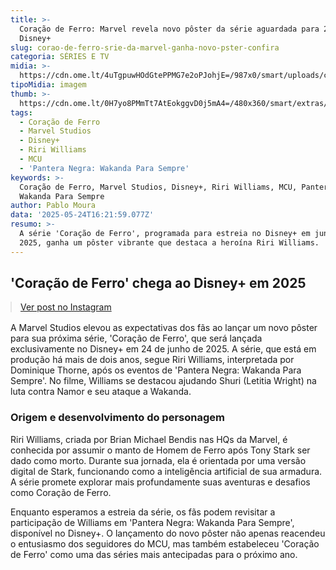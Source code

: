 ```yaml
---
title: >-
  Coração de Ferro: Marvel revela novo pôster da série aguardada para 2025 no
  Disney+
slug: corao-de-ferro-srie-da-marvel-ganha-novo-pster-confira
categoria: SÉRIES E TV
midia: >-
  https://cdn.ome.lt/4uTgpuwHOdGtePPMG7e2oPJohjE=/987x0/smart/uploads/conteudo/fotos/coracaodeferro.jpg
tipoMidia: imagem
thumb: >-
  https://cdn.ome.lt/0H7yo8PMmTt7AtEokggvD0j5mA4=/480x360/smart/extras/conteudos/coracaodeferro.jpg
tags:
  - Coração de Ferro
  - Marvel Studios
  - Disney+
  - Riri Williams
  - MCU
  - 'Pantera Negra: Wakanda Para Sempre'
keywords: >-
  Coração de Ferro, Marvel Studios, Disney+, Riri Williams, MCU, Pantera Negra:
  Wakanda Para Sempre
author: Pablo Moura
data: '2025-05-24T16:21:59.077Z'
resumo: >-
  A série 'Coração de Ferro', programada para estreia no Disney+ em junho de
  2025, ganha um pôster vibrante que destaca a heroína Riri Williams.
---
```


## 'Coração de Ferro' chega ao Disney+ em 2025

<blockquote class="instagram-media" data-instgrm-permalink="https://www.instagram.com/p/DKCtDlAxNUm/" data-instgrm-version="14" style="width:100%; max-width:540px; margin:1rem auto;"><a href="https://www.instagram.com/p/DKCtDlAxNUm/">Ver post no Instagram</a></blockquote>

A Marvel Studios elevou as expectativas dos fãs ao lançar um novo pôster para sua próxima série, 'Coração de Ferro', que será lançada exclusivamente no Disney+ em 24 de junho de 2025. A série, que está em produção há mais de dois anos, segue Riri Williams, interpretada por Dominique Thorne, após os eventos de 'Pantera Negra: Wakanda Para Sempre'. No filme, Williams se destacou ajudando Shuri (Letitia Wright) na luta contra Namor e seu ataque a Wakanda.

### Origem e desenvolvimento do personagem

Riri Williams, criada por Brian Michael Bendis nas HQs da Marvel, é conhecida por assumir o manto de Homem de Ferro após Tony Stark ser dado como morto. Durante sua jornada, ela é orientada por uma versão digital de Stark, funcionando como a inteligência artificial de sua armadura. A série promete explorar mais profundamente suas aventuras e desafios como Coração de Ferro.

Enquanto esperamos a estreia da série, os fãs podem revisitar a participação de Williams em 'Pantera Negra: Wakanda Para Sempre', disponível no Disney+. O lançamento do novo pôster não apenas reacendeu o entusiasmo dos seguidores do MCU, mas também estabeleceu 'Coração de Ferro' como uma das séries mais antecipadas para o próximo ano.
